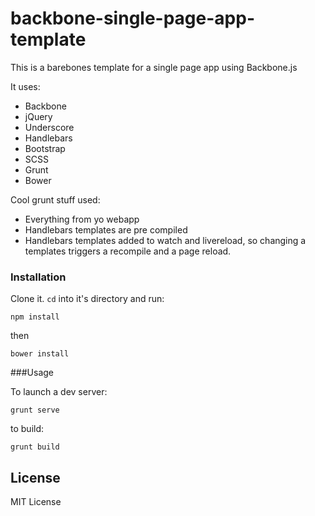 backbone-single-page-app-template
====================

This is a barebones template for a single page app using Backbone.js

It uses:

* Backbone
* jQuery
* Underscore
* Handlebars
* Bootstrap
* SCSS
* Grunt
* Bower

Cool grunt stuff used:
* Everything from yo webapp
* Handlebars templates are pre compiled
* Handlebars templates added to watch and livereload, so changing a templates triggers a recompile and a page reload.


### Installation

Clone it. `cd` into it's directory and run:

    npm install

then

    bower install


###Usage

To launch a dev server:

    grunt serve

to build:

    grunt build

## License

MIT License